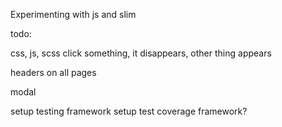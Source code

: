 Experimenting with js and slim

todo:

css, js, scss
click something, it disappears, other thing appears

headers on all pages

modal

setup testing framework
setup test coverage framework?
